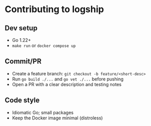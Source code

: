 # Contributing to logship

## Dev setup
- Go 1.22+
- `make run` or `docker compose up`

## Commit/PR
- Create a feature branch: `git checkout -b feature/<short-desc>`
- Run `go build ./...` and `go vet ./...` before pushing
- Open a PR with a clear description and testing notes

## Code style
- Idiomatic Go; small packages
- Keep the Docker image minimal (distroless)
